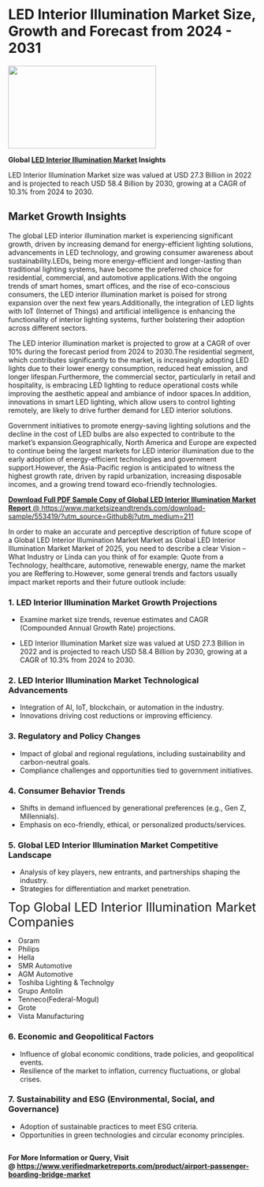 <H1>LED Interior Illumination Market Size, Growth and Forecast from 2024 - 2031</H1><img class="aligncenter size-medium wp-image-584254" src="https://thirdeyenews.in/wp-content/uploads/2024/09/Global-Market-Research-300x168.jpeg" alt="" width="300" height="168" /><p><strong>Global&nbsp;<a href="https://www.marketsizeandtrends.com/download-sample/553419/?utm_source=Github8j?utm_medium=211">LED Interior Illumination Market</a> Insights</strong></p><p>LED Interior Illumination Market size was valued at USD 27.3 Billion in 2022 and is projected to reach USD 58.4 Billion by 2030, growing at a CAGR of 10.3% from 2024 to 2030.</p><p><h2>Market Growth Insights</h2> <p>The global LED interior illumination market is experiencing significant growth, driven by increasing demand for energy-efficient lighting solutions, advancements in LED technology, and growing consumer awareness about sustainability.LEDs, being more energy-efficient and longer-lasting than traditional lighting systems, have become the preferred choice for residential, commercial, and automotive applications.With the ongoing trends of smart homes, smart offices, and the rise of eco-conscious consumers, the LED interior illumination market is poised for strong expansion over the next few years.Additionally, the integration of LED lights with IoT (Internet of Things) and artificial intelligence is enhancing the functionality of interior lighting systems, further bolstering their adoption across different sectors.</p> <p><a href="#"></a></p> <p>The LED interior illumination market is projected to grow at a CAGR of over 10% during the forecast period from 2024 to 2030.The residential segment, which contributes significantly to the market, is increasingly adopting LED lights due to their lower energy consumption, reduced heat emission, and longer lifespan.Furthermore, the commercial sector, particularly in retail and hospitality, is embracing LED lighting to reduce operational costs while improving the aesthetic appeal and ambiance of indoor spaces.In addition, innovations in smart LED lighting, which allow users to control lighting remotely, are likely to drive further demand for LED interior solutions.</p> <p>Government initiatives to promote energy-saving lighting solutions and the decline in the cost of LED bulbs are also expected to contribute to the market’s expansion.Geographically, North America and Europe are expected to continue being the largest markets for LED interior illumination due to the early adoption of energy-efficient technologies and government support.However, the Asia-Pacific region is anticipated to witness the highest growth rate, driven by rapid urbanization, increasing disposable incomes, and a growing trend toward eco-friendly technologies.</p> <p><a href="#"></p><p><span class=""><strong>Download Full PDF Sample Copy of Global LED Interior Illumination Market Report</strong> @ <a href="https://www.marketsizeandtrends.com/download-sample/553419/?utm_source=Github8j?utm_medium=211" target="_blank">https://www.marketsizeandtrends.com/download-sample/553419/?utm_source=Github8j?utm_medium=211</a></span></p><p>In order to make an accurate and perceptive description of future scope of a Global&nbsp;LED Interior Illumination Market Market as Global&nbsp;LED Interior Illumination Market Market of 2025, you need to describe a clear Vision &ndash; What Industry or Linda can you think of for example: Quote from a Technology, healthcare, automotive, renewable energy, name the market you are Reffering to.However, some general trends and factors usually impact market reports and their future outlook include:</p><h3>1.&nbsp;<strong>LED Interior Illumination Market Growth Projections</strong></h3><ul><li>Examine market size trends, revenue estimates and CAGR (Compounded Annual Growth Rate) projections.</li><li><p>LED Interior Illumination Market size was valued at USD 27.3 Billion in 2022 and is projected to reach USD 58.4 Billion by 2030, growing at a CAGR of 10.3% from 2024 to 2030.</p></li></ul><h3>2.&nbsp;<strong>LED Interior Illumination Market Technological Advancements</strong></h3><ul><li>Integration of AI, IoT, blockchain, or automation in the industry.</li><li>Innovations driving cost reductions or improving efficiency.</li></ul><h3>3.&nbsp;<strong>Regulatory and Policy Changes</strong></h3><ul><li>Impact of global and regional regulations, including sustainability and carbon-neutral goals.</li><li>Compliance challenges and opportunities tied to government initiatives.</li></ul><h3>4.&nbsp;<strong>Consumer Behavior Trends</strong></h3><ul><li>Shifts in demand influenced by generational preferences (e.g., Gen Z, Millennials).</li><li>Emphasis on eco-friendly, ethical, or personalized products/services.</li></ul><h3>5.&nbsp;<strong>Global LED Interior Illumination Market Competitive Landscape</strong></h3><ul><li>Analysis of key players, new entrants, and partnerships shaping the industry.</li><li>Strategies for differentiation and market penetration.</li></ul><p data-pm-slice="1 1 []"><span style="color: inherit; font-family: inherit; font-size: 25px;">Top Global LED Interior Illumination Market Companies</span></p><div class="" data-test-id=""><p><li>Osram</li><li> Philips</li><li> Hella</li><li> SMR Automotive</li><li> AGM Automotive</li><li> Toshiba Lighting & Technolgy</li><li> Grupo Antolin</li><li> Tenneco(Federal-Mogul)</li><li> Grote</li><li> Vista Manufacturing</li></p></div><h3>6.&nbsp;<strong>Economic and Geopolitical Factors</strong></h3><ul><li>Influence of global economic conditions, trade policies, and geopolitical events.</li><li>Resilience of the market to inflation, currency fluctuations, or global crises.</li></ul><h3>7.&nbsp;<strong>Sustainability and ESG (Environmental, Social, and Governance)</strong></h3><ul><li>Adoption of sustainable practices to meet ESG criteria.</li><li>Opportunities in green technologies and circular economy principles.</li></ul><h2><strong style="font-size: 14px;">For More Information or Query, Visit @&nbsp;</strong><a style="background-color: #ffffff; font-size: 14px;" href="https://www.marketsizeandtrends.com/report/led-interior-illumination-market/" target="_blank">https://www.verifiedmarketreports.com/product/airport-passenger-boarding-bridge-market</a></h2>